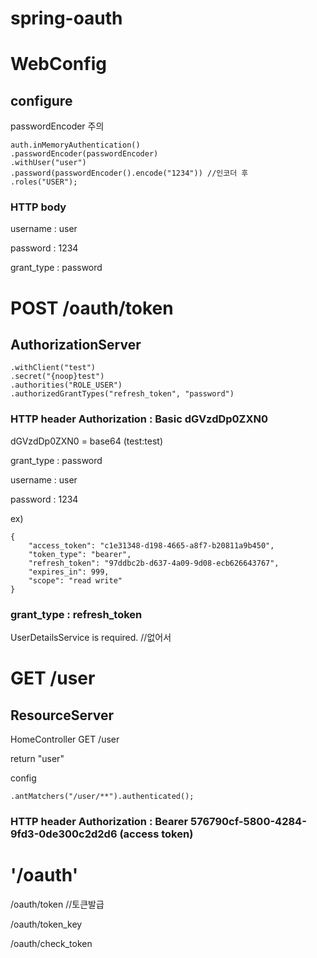# spring-oauth

# WebConfig
## configure

passwordEncoder 주의
```
auth.inMemoryAuthentication()
.passwordEncoder(passwordEncoder)
.withUser("user")
.password(passwordEncoder().encode("1234")) //인코더 후
.roles("USER");
```
### HTTP body 

username : user

password : 1234

grant_type : password

# POST /oauth/token
## AuthorizationServer
```
.withClient("test")
.secret("{noop}test")
.authorities("ROLE_USER")
.authorizedGrantTypes("refresh_token", "password")
```

### HTTP header Authorization : Basic dGVzdDp0ZXN0

dGVzdDp0ZXN0 = base64 (test:test) 

grant_type : password

username : user

password : 1234


ex)
```
{
    "access_token": "c1e31348-d198-4665-a8f7-b20811a9b450",
    "token_type": "bearer",
    "refresh_token": "97ddbc2b-d637-4a09-9d08-ecb626643767",
    "expires_in": 999,
    "scope": "read write" 
}
```

### grant_type : refresh_token
UserDetailsService is required. //없어서

# GET /user
## ResourceServer

HomeController GET /user

return "user"

config
```
.antMatchers("/user/**").authenticated();
```

### HTTP header Authorization : Bearer 576790cf-5800-4284-9fd3-0de300c2d2d6 (access token)

# '/oauth'
/oauth/token   //토큰발급
 
/oauth/token_key

/oauth/check_token

